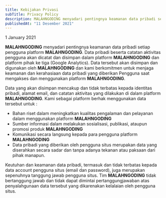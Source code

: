 ```yaml
---
title: Kebijakan Privasi
subTitle: Privacy Policy
description: MALAHNGODING menyadari pentingnya keamanan data pribadi setiap pengguna platform MALAHNGODING.
publishedAt: "11 Desember 2021"
---
```


1 January 2021

**MALAHNGODING** menyadari pentingnya keamanan data pribadi setiap pengguna platform **MALAHNGODING**. Data pribadi beserta catatan aktivitas pengguna akan dicatat dan disimpan dalam platform **MALAHNGODING** dan platform pihak ke tiga (Google Analytics). Data tersebut akan disimpan dan digunakan oleh **MALAHNGODING** dan kami berkomitmen untuk menjaga keamanan dan kerahasiaan data pribadi yang diberikan Pengguna saat mengakses dan menggunakan platform **MALAHNGODING**.

Data yang akan disimpan mencakup dan tidak terbatas kepada identitas pribadi, alamat email, dan catatan aktivitas yang dilakukan di dalam platform **MALAHNGODING**. Kami sebagai platform berhak menggunakan data tersebut untuk :

- Bahan riset dalam meningkatkan kualitas pengalaman dan pelayanan dalam menggunakan platform **MALAHNGODING**
- Sumber informasi dalam melakukan sosialisasi, publikasi, ataupun promosi produk **MALAHNGODING**
- Komunikasi secara langsung kepada para pengguna platform **MALAHNGODING**
- Data pribadi yang diberikan oleh pengguna situs merupakan data yang diserahkan secara sadar dan tanpa adanya tekanan atau paksaan dari pihak manapun.

Keutuhan dan keamanan data pribadi, termasuk dan tidak terbatas kepada data account pengguna situs (email dan password), juga merupakan sepenuhnya tanggung jawab pengguna situs. Tim **MALAHNGODING** tidak bertanggung jawab dan tidak dapat dimintai pertanggungjawaban atas penyalahgunaan data tersebut yang dikarenakan kelalaian oleh pengguna situs.
